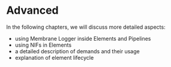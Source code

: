 # Advanced

In the following chapters, we will discuss more detailed aspects:

* using Membrane Logger inside Elements and Pipelines
* using NIFs in Elements
* a detailed description of demands and their usage
* explanation of element lifecycle
